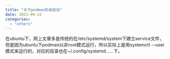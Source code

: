```yaml
---
title: "关于podman的自启动"
date: 2023-09-22
categories: 
  - "others"
---
```


在ubuntu下，网上文章多是传统的在/etc/systemd/system下建立service文件，但是因为ubuntu下podman以非root模式运行，所以实际上是用systemctl --user模式来运行的，对应的目录也在~/.config/systemd……下。
